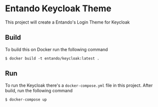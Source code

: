 # Entando Keycloak Theme
This project will create a Entando's Login Theme for Keycloak

## Build
To build this on Docker run the following command

```
$ docker build -t entando/keycloak:latest .
```

## Run
To run the Keycloak there's a `docker-compose.yml` file in this project. After build, run the following command

```
$ docker-compose up
```
